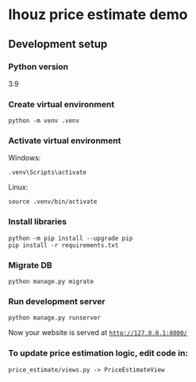 # Ihouz price estimate demo

## Development setup
### Python version
3.9

### Create virtual environment
```
python -m venv .venv
```

### Activate virtual environment
Windows:
```
.venv\Scripts\activate
```

Linux:
```
source .venv/bin/activate
```

### Install libraries
```
python -m pip install --upgrade pip
pip install -r requirements.txt
```

### Migrate DB
```
python manage.py migrate
```

### Run development server
```
python manage.py runserver
```

Now your website is served at [`http://127.0.0.1:8000/`](http://127.0.0.1:8000/)

### To update price estimation logic, edit code in:
`price_estimate/views.py -> PriceEstimateView`
